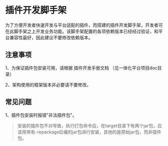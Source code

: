 # 插件开发脚手架
为了方便开发者快速开发与平台适配的插件，而搭建的插件开发脚手架，开发者可在此脚手架之上开发业务功能。该脚手架配置的各项依赖版本已经经过验证，和平台兼容性最好，因此建议不要修改依赖版本。
## 注意事项
1、为保证插件包安装可用，请根据 插件开发手册文档 （见一体化平台项目doc目录）

2、架构使用的框架版本非必要请不要修改。

## 常见问题
1、插件包安装时报错"非法插件包"。
> 安装的插件包不对导致，执行打包命令后，在target目录下有两个jar包，应该用带有-repackage后缀的jar包进行安装，其他的是原始jar包，而非插件包。
